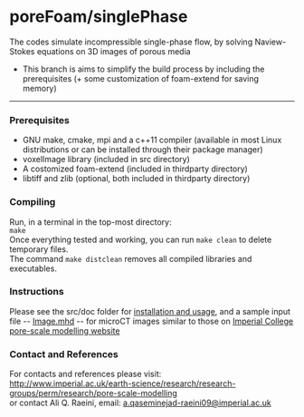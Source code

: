 # poreFoam/singlePhase


 The codes simulate incompressible single-phase flow, by solving Naview-Stokes equations on 3D images of porous media

 * This branch is aims to simplify the build process by including the prerequisites (+ some customization of foam-extend for saving memory)

---

### Prerequisites 

- GNU make, cmake, mpi and a c++11 compiler (available in most Linux distributions or can be installed through their package manager)
- voxelImage library (included in src directory)
- A costomized foam-extend (included in thirdparty directory)
- libtiff and zlib (optional, both included in thirdparty directory)

### Compiling
Run, in a terminal in the top-most directory:  
`make`  
Once everything tested and working, you can run `make clean` to delete temporary files.    
The command `make distclean` removes all compiled libraries and executables.



### Instructions 

Please see the src/doc folder for [installation and usage](src/doc/porefoam_singlePhase.pdf),  and a sample input file -- [Image.mhd](src/doc/Image.mhd) -- for microCT images similar to those on [Imperial College pore-scale modelling website](http://www.imperial.ac.uk/earth-science/research/research-groups/perm/research/pore-scale-modelling/micro-ct-images-and-networks/)


### Contact and References

For contacts and references please visit:  
http://www.imperial.ac.uk/earth-science/research/research-groups/perm/research/pore-scale-modelling  
or contact Ali Q. Raeini, email: a.qaseminejad-raeini09@imperial.ac.uk

